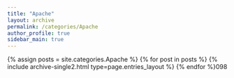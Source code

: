```yaml
---
title: "Apache"
layout: archive
permalink: /categories/Apache
author_profile: true
sidebar_main: true
---
```



{% assign posts = site.categories.Apache %}
{% for post in posts %} {% include archive-single2.html type=page.entries_layout %} {% endfor %}098